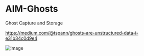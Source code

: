 # AIM-Ghosts
Ghost Capture and Storage


https://medium.com/@tspann/ghosts-are-unstructured-data-i-e31b34c0d9e4



![image](https://github.com/user-attachments/assets/4a545330-956b-4e82-9e6b-3f723855c4c8)
